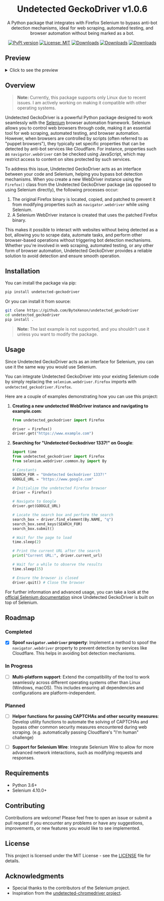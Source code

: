 <div align="center">

# Undetected GeckoDriver v1.0.6

A Python package that integrates with Firefox Selenium to bypass anti-bot detection mechanisms, ideal for web scraping, automated testing, and browser automation without being marked as a bot.

[![PyPI version](https://badge.fury.io/py/undetected-geckodriver.svg)](https://badge.fury.io/py/undetected-geckodriver)
[![License: MIT](https://img.shields.io/badge/License-MIT-yellow.svg)](https://opensource.org/licenses/MIT)
[![Downloads](https://pepy.tech/badge/undetected-geckodriver)](https://pepy.tech/project/undetected-geckodriver)
[![Downloads](https://pepy.tech/badge/undetected-geckodriver/month)](https://pepy.tech/project/undetected-geckodriver)
[![Downloads](https://pepy.tech/badge/undetected-geckodriver/week)](https://pepy.tech/project/undetected-geckodriver)

</div>

## Preview

<details>
  <summary>Click to see the preview</summary>

  <div style="text-align: center;">
    <h4>With undetected-geckodriver:</h4>
    <img src="https://github.com/user-attachments/assets/24a208c0-4793-4d5d-bf3c-22e3a1beb9a4" alt="undetected" width="639" height="468">
  </div>

  <div style="text-align: center;">
    <h4>Without undetected-geckodriver:</h4>
    <img src="https://github.com/user-attachments/assets/927be4df-06d6-4d88-8948-668c35efa68e" alt="undetected" width="639" height="468">
  </div>

</details>

## Overview

> **Note:** Currently, this package supports only Linux due to recent issues. I am actively working on making it compatible with other operating systems.

Undetected GeckoDriver is a powerful Python package designed to work seamlessly with the [Selenium](https://github.com/SeleniumHQ/selenium) browser automation framework. Selenium allows you to control web browsers through code, making it an essential tool for web scraping, automated testing, and browser automation. However, when browsers are controlled by scripts (often referred to as "puppet browsers"), they typically set specific properties that can be detected by anti-bot services like Cloudflare. For instance, properties such as `navigator.webdriver` can be checked using JavaScript, which may restrict access to content on sites protected by such services.

To address this issue, Undetected GeckoDriver acts as an interface between your code and Selenium, helping you bypass bot detection mechanisms. When you create a new WebDriver instance using the `Firefox()` class from the Undetected GeckoDriver package (as opposed to using Selenium directly), the following processes occur:

1. The original Firefox binary is located, copied, and patched to prevent it from modifying properties such as `navigator.webdriver` while using Selenium.
2. A Selenium WebDriver instance is created that uses the patched Firefox binary.

This makes it possible to interact with websites without being detected as a bot, allowing you to scrape data, automate tasks, and perform other browser-based operations without triggering bot detection mechanisms. Whether you're involved in web scraping, automated testing, or any other form of browser automation, Undetected GeckoDriver provides a reliable solution to avoid detection and ensure smooth operation.

## Installation

You can install the package via pip:

```bash
pip install undetected-geckodriver
```

Or you can install it from source:

```bash
git clone https://github.com/ByteXenon/undetected_geckodriver
cd undetected_geckodriver
pip install .
```

> **Note:** The last example is not supported, and you shouldn't use it unless you want to modify the package.

## Usage

Since Undetected GeckoDriver acts as an interface for Selenium, you can use it the same way you would use Selenium.

You can integrate Undetected GeckoDriver into your existing Selenium code by simply replacing the `selenium.webdriver.Firefox` imports with `undetected_geckodriver.Firefox`.

Here are a couple of examples demonstrating how you can use this project:

1. **Creating a new undetected WebDriver instance and navigating to example.com**:

   ```python
   from undetected_geckodriver import Firefox

   driver = Firefox()
   driver.get("https://www.example.com")
   ```

2. **Searching for "Undetected Geckodriver 1337!" on Google**:

   ```python
   import time
   from undetected_geckodriver import Firefox
   from selenium.webdriver.common.by import By

   # Constants
   SEARCH_FOR = "Undetected Geckodriver 1337!"
   GOOGLE_URL = "https://www.google.com"

   # Initialize the undetected Firefox browser
   driver = Firefox()

   # Navigate to Google
   driver.get(GOOGLE_URL)

   # Locate the search box and perform the search
   search_box = driver.find_element(By.NAME, "q")
   search_box.send_keys(SEARCH_FOR)
   search_box.submit()

   # Wait for the page to load
   time.sleep(2)

   # Print the current URL after the search
   print("Current URL:", driver.current_url)

   # Wait for a while to observe the results
   time.sleep(15)

   # Ensure the browser is closed
   driver.quit() # Close the browser
   ```

For further information and advanced usage, you can take a look at the [official Selenium documentation](https://www.selenium.dev/documentation/en/) since Undetected GeckoDriver is built on top of Selenium.

## Roadmap

### Completed

- [x] **Spoof `navigator.webdriver` property**: Implement a method to spoof the `navigator.webdriver` property to prevent detection by services like Cloudflare. This helps in avoiding bot detection mechanisms.

### In Progress

- [ ] **Multi-platform support**: Extend the compatibility of the tool to work seamlessly across different operating systems other than Linux (Windows, macOS). This includes ensuring all dependencies and configurations are platform-independent.

### Planned

- [ ] **Helper functions for passing CAPTCHAs and other security measures**: Develop utility functions to automate the solving of CAPTCHAs and bypass other common security measures encountered during web scraping. (e.g. automatically passing Cloudflare's "I'm human" challenge)

- [ ] **Support for Selenium Wire**: Integrate Selenium Wire to allow for more advanced network interactions, such as modifying requests and responses.

## Requirements

- Python 3.6+
- Selenium 4.10.0+

## Contributing

Contributions are welcome! Please feel free to open an issue or submit a pull request if you encounter any problems or have any suggestions, improvements, or new features you would like to see implemented.

## License

This project is licensed under the MIT License - see the [LICENSE](LICENSE) file for details.

## Acknowledgments

- Special thanks to the contributors of the Selenium project.
- Inspiration from the [undetected-chromedriver project](https://github.com/ultrafunkamsterdam/undetected-chromedriver).
